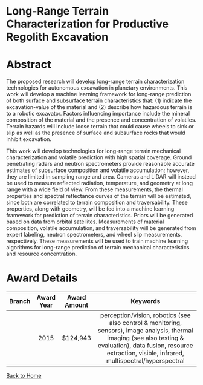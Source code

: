 
Long-Range Terrain Characterization for Productive Regolith Excavation
======================================================================

# Abstract


The proposed research will develop long-range terrain characterization technologies for autonomous excavation in planetary environments. This work will develop a machine learning framework for long-range prediction of both surface and subsurface terrain characteristics that: (1) indicate the excavation-value of the material and (2) describe how hazardous terrain is to a robotic excavator. Factors influencing importance include the mineral composition of the material and the presence and concentration of volatiles. Terrain hazards will include loose terrain that could cause wheels to sink or slip as well as the presence of surface and subsurface rocks that would inhibit excavation. 

This work will develop technologies for long-range terrain mechanical characterization and volatile prediction with high spatial coverage. Ground penetrating radars and neutron spectrometers provide reasonable accurate estimates of subsurface composition and volatile accumulation; however, they are limited in sampling range and area. Cameras and LIDAR will instead be used to measure reflected radiation, temperature, and geometry at long range with a wide field of view. From these measurements, the thermal properties and spectral reflectance curves of the terrain will be estimated, since both are correlated to terrain composition and traversability. These properties, along with geometry, will be fed into a machine learning framework for prediction of terrain characteristics. Priors will be generated based on data from orbital satellites. Measurements of material composition, volatile accumulation, and traversability will be generated from expert labeling, neutron spectrometers, and wheel slip measurements, respectively. These measurements will be used to train machine learning algorithms for long-range prediction of terrain mechanical characteristics and resource concentration.  

# Award Details

|Branch|Award Year|Award Amount|Keywords|
| :---: | :---: | :---: | :---: |
||2015|$124,943|perception/vision, robotics (see also control & monitoring, sensors), image analysis, thermal imaging (see also testing & evaluation), data fusion, resource extraction, visible, infrared, multispectral/hyperspectral|
  
  


[Back to Home](https://github.com/chrischow/dod_sbir_awards/Reports/JT/#189)